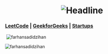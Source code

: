<h1 align=center>
    <img src="https://readme-typing-svg.herokuapp.com?font=Poppins&size=32&duration=3500&color=C9D1D1FF&center=true&width=600&lines=Founder;CEO" alt="Headline" />
</h1>


### [LeetCode](https://leetcode.com/u/farhansadidzihan) | [GeekforGeeks](https://www.geeksforgeeks.org/user/farhansadidzihan67) | [Startups](https://tracxn.com)

<p>&nbsp;<img align="center" src="https://github-readme-stats.vercel.app/api?username=farhansadidzihan&show_icons=true&locale=en&theme=radical" alt="farhansadidzihan" /></p>

<p><img align="center" src="https://github-readme-streak-stats.herokuapp.com/?user=farhansadidzihan&theme=radical" alt="farhansadidzihan" /></p>
